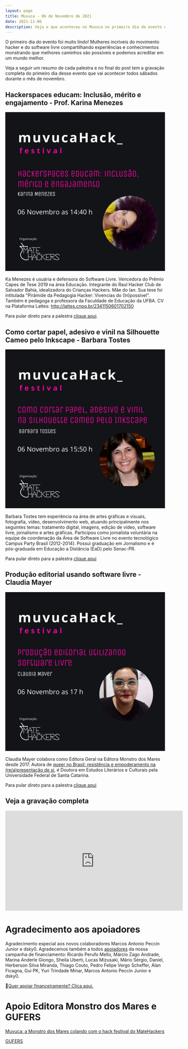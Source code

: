 ```yaml
---
layout: page
title: Muvuca - 06 de Novembro de 2021
date: 2021-11-06
description: Veja o que aconteceu no Muvuca no primeiro dia de evento em 06 de Novembro de 2021.
---
```


O primeiro dia do evento foi muito lindo! Mulheres incríveis do movimento hacker e do software livre compartilhando experiências e conhecimentos monstrando que melhores caminhos são possíveis e podemos acreditar em um mundo melhor.

Veja a seguir um resumo de cada palestra e no final do post tem a gravação completa do primeiro dia desse evento que vai acontecer todos sábados durante o mês de novembro.

## Hackerspaces educam: Inclusão, mérito e engajamento - Prof. Karina Menezes

![Barbara](/assets/2021/muvuca/muvuca0611ka.jpeg)

Ka Menezes é usuária e defensora do Software Livre. Vencedora do Prêmio Capes de Tese 2019 na área Educação. Integrante do Raul Hacker Club de Salvador Bahia, idealizadora do Crianças Hackers. Mãe do Ian. Sua tese foi intitulada "Pirâmide da Pedagogia Hacker: Vivencias do (In)possível". Também é pedagoga e professora da Faculdade de Educação da UFBA. CV na Plataforma Lattes: http://lattes.cnpq.br/2341150601702150

Para pular direto para a palestra [clique aqui](https://youtu.be/GIgJKZhig18?t=1050).


## Como cortar papel, adesivo e vinil na Silhouette Cameo pelo Inkscape - Barbara Tostes

![Barbara](/assets/2021/muvuca/muvuca0611barbara.jpeg)

Barbara Tostes tem experiência na área de artes gráficas e visuais, fotografia, vídeo, desenvolvimento web, atuando principalmente nos seguintes temas: tratamento digital, imagens, edição de vídeo, software livre, jornalismo e artes gráficas. Participou como jornalista voluntária na equipe de coordenação da Área de Software Livre no evento tecnológico Campus Party Brasil (2012-2014). Possui graduação em Jornalismo e é pós-graduada em Educação a Distância (EaD) pelo Senac-PR.

Para pular direto para a palestra [clique aqui](https://youtu.be/GIgJKZhig18?t=6190)

## Produção editorial usando software livre - Claudia Mayer

![Barbara](/assets/2021/muvuca/muvuca0611abobrinha.jpeg)

Claudia Mayer colabora como Editora Geral na Editora Monstro dos Mares desde 2017. Autora de [queer no Brasil: resistência e empoderamento na (re/a)presentação de si](https://monstrodosmares.com.br/produto/queer-no-brasil/), é Doutora em Estudos Literários e Culturais pela Universidade Federal de Santa Catarina.

Para pular direto para a palestra [clique aqui](https://youtu.be/GIgJKZhig18?t=9314)

## Veja a gravação completa

<iframe width="560" height="315" src="https://www.youtube-nocookie.com/embed/GIgJKZhig18?start=85" title="YouTube video player" frameborder="0" allow="accelerometer; autoplay; clipboard-write; encrypted-media; gyroscope; picture-in-picture" allowfullscreen></iframe>

# Agradecimento aos apoiadores

Agradecimento especial aos novos colaboradores Marcos Antonio Peccin Junior e dsky0. Agradecemos também a todos [apoiadores](https://apoia.se/matehackers) da nossa campanha de financiamento:
Ricardo Perufo Mello, Márcio Zago Andrade, Marina Anderle Giongo, Sheila Uberti, Lucas Mizusaki, Mário Sérgio, Daniel, Herberson Silva Miranda, Thiago Couto, Pedro Felipe Vergo Scheffer, Alan Ficagna, Gui PK, Yuri Trindade Minar, Marcos Antonio Peccin Junior e dsky0.

💎[Quer apoiar financeiramente? Clica aqui.](https://matehackers.org/renda)

# Apoio Editora Monstro dos Mares e GUFERS

[Muvuca: a Monstro dos Mares colando com o hack festival do MateHackers](https://monstrodosmares.com.br/eventos/muvuca-hack-festival/)

[GUFERS](https://osgufers.github.io/)
